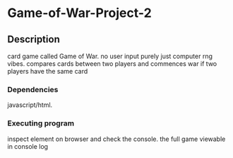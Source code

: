 # Game-of-War-Project-2

## Description

card game called Game of War. no user input purely just computer rng vibes. compares cards between two players and commences war if two players have the same card

### Dependencies

javascript/html.

### Executing program

inspect element on browser and check the console. the full game viewable in console log
